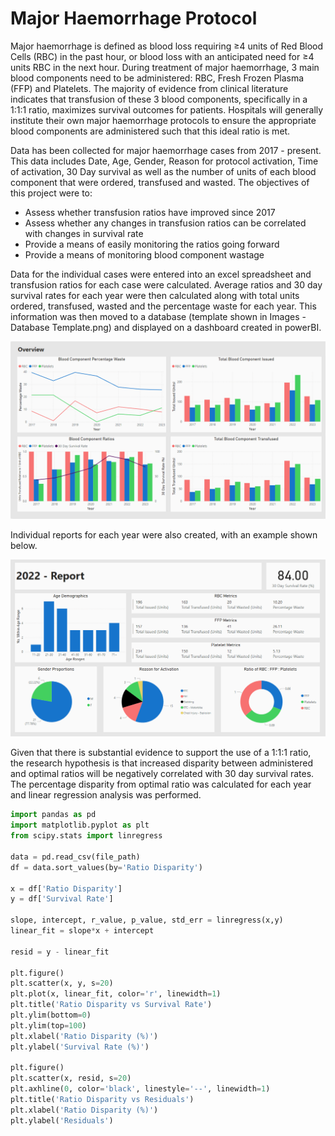 # Major Haemorrhage Protocol

Major haemorrhage is defined as blood loss requiring ≥4 units of Red Blood Cells (RBC) in the past hour, or blood loss with an anticipated need for ≥4 units RBC in the next hour. During treatment of major haemorrhage, 3 main blood components need to be administered: RBC, Fresh Frozen Plasma (FFP) and Platelets. The majority of evidence from clinical literature indicates that transfusion of these 3 blood components, specifically in a 1:1:1 ratio, maximizes survival outcomes for patients. Hospitals will generally institute their own major haemorrhage protocols to ensure the appropriate blood components are administered such that this ideal ratio is met.

Data has been collected for major haemorrhage cases from 2017 - present. This data includes Date, Age, Gender, Reason for protocol activation, Time of activation, 30 Day survival as well as the number of units of each blood component that were ordered, transfused and wasted. The objectives of this project were to:

- Assess whether transfusion ratios have improved since 2017
- Assess whether any changes in transfusion ratios can be correlated with changes in survival rate
- Provide a means of easily monitoring the ratios going forward
- Provide a means of monitoring blood component wastage

Data for the individual cases were entered into an excel spreadsheet and transfusion ratios for each case were calculated. Average ratios and 30 day survival rates for each year were then calculated along with total units ordered, transfused, wasted and the percentage waste for each year. This information was then moved to a database (template shown in Images - Database Template.png) and displayed on a dashboard created in powerBI.

![MTP Overview](Images/MTP%20Overview.png)

Individual reports for each year were also created, with an example shown below.

![MTP Overview](Images/MTP%202022%20Report.png)

Given that there is substantial evidence to support the use of a 1:1:1 ratio, the research hypothesis is that increased disparity between administered and optimal ratios will be negatively correlated with 30 day survival rates. The percentage disparity from optimal ratio was calculated for each year and linear regression analysis was performed.

```python
import pandas as pd
import matplotlib.pyplot as plt
from scipy.stats import linregress

data = pd.read_csv(file_path)
df = data.sort_values(by='Ratio Disparity')

x = df['Ratio Disparity']
y = df['Survival Rate']

slope, intercept, r_value, p_value, std_err = linregress(x,y)
linear_fit = slope*x + intercept

resid = y - linear_fit

plt.figure()
plt.scatter(x, y, s=20)
plt.plot(x, linear_fit, color='r', linewidth=1)
plt.title('Ratio Disparity vs Survival Rate')
plt.ylim(bottom=0)
plt.ylim(top=100)
plt.xlabel('Ratio Disparity (%)')
plt.ylabel('Survival Rate (%)')

plt.figure()
plt.scatter(x, resid, s=20)
plt.axhline(0, color='black', linestyle='--', linewidth=1)
plt.title('Ratio Disparity vs Residuals')
plt.xlabel('Ratio Disparity (%)')
plt.ylabel('Residuals')




